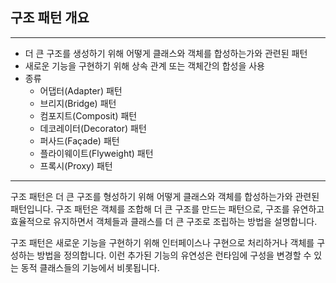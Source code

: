 ## 구조 패턴 개요
***
* 더 큰 구조를 생성하기 위해 어떻게 클래스와 객체를 합성하는가와 관련된 패턴
* 새로운 기능을 구현하기 위해 상속 관계 또는 객체간의 합성을 사용
* 종류
    * 어댑터(Adapter) 패턴
    * 브리지(Bridge) 패턴
    * 컴포지트(Composit) 패턴
    * 데코레이터(Decorator) 패턴
    * 퍼사드(Façade) 패턴
    * 플라이웨이트(Flyweight) 패턴
    * 프록시(Proxy) 패턴
***

구조 패턴은 더 큰 구조를 형성하기 위해 어떻게 클래스와 객체를 합성하는가와 관련된 패턴입니다. 구조 패턴은 객체를 조합해 더 큰 구조를 만드는 패턴으로, 구조를 유연하고 효율적으로 유지하면서 객체들과 클래스를 더 큰 구조로 조립하는 방법을 설명합니다.

구조 패턴은 새로운 기능을 구현하기 위해 인터페이스나 구현으로 처리하거나 객체를 구성하는 방법을 정의합니다. 이런 추가된 기능의 유연성은 런타임에 구성을 변경할 수 있는 동적 클래스들의 기능에서 비롯됩니다.